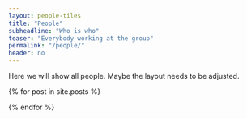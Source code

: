 ```yaml
---
layout: people-tiles
title: "People"
subheadline: "Who is who"
teaser: "Everybody working at the group"
permalink: "/people/"
header: no
---
```


Here we will show all people. Maybe the layout needs to be adjusted.

{% for post in site.posts %}

{% endfor %}
